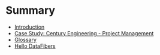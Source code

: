 # Summary

* [Introduction](introduction.md)
* [Case Study: Century Engineering - Project Management](case-study-2.md)
* [Glossary](GLOSSARY.md)
* [Hello DataFibers](hello_datafibers.md)

